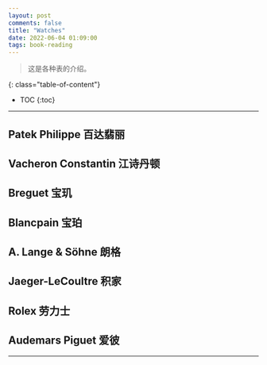 ```yaml
---
layout: post
comments: false
title: "Watches"
date: 2022-06-04 01:09:00
tags: book-reading
---
```


> 这是各种表的介绍。


<!--more-->

{: class="table-of-content"}
* TOC
{:toc}

---

## Patek Philippe 百达翡丽

## Vacheron Constantin 江诗丹顿

## Breguet 宝玑

## Blancpain 宝珀

## A. Lange & Söhne 朗格

## Jaeger-LeCoultre 积家

## Rolex 劳力士

## Audemars Piguet 爱彼



---
